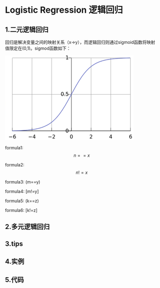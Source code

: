   
# Logistic Regression 逻辑回归
## 1.二元逻辑回归   
回归是解决变量之间的映射关系（x->y），而逻辑回归则通过sigmoid函数将映射值限定在(0,1)。sigmod函数如下：  

![sigmoid](./sigmod.png "sigmoid") 
 

 <script type="text/javascript" src="http://cdn.mathjax.org/mathjax/latest/MathJax.js?config=default"></script> 
 

 
 formula1: $$n==x$$

formula2: $$n!=x$$

formula3: (m==y)

formula4: [m!=y]

formula5: \(k==z\)

formula6: \[k!=z\] 
 
## 2.多元逻辑回归  
## 3.tips  

## 4.实例 
 
## 5.代码